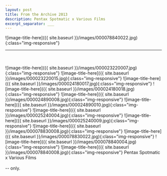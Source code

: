 ```yaml
---
layout: post
title: From the Archive 2013
description: Pentax Spotmatic x Various Films
excerpt_separator: ___
---
```

  ![image-title-here]({{ site.baseurl }}/images/000078840022.jpg){:class="img-responsive"}
  ___
  <br/>
  <br/>
  ![image-title-here]({{ site.baseurl }}/images/000023220007.jpg){:class="img-responsive"}
  ![image-title-here]({{ site.baseurl }}/images/000023220015.jpg){:class="img-responsive"}
  ![image-title-here]({{ site.baseurl }}/images/000024180017.jpg){:class="img-responsive"}
  ![image-title-here]({{ site.baseurl }}/images/000024180018.jpg){:class="img-responsive"}
  ![image-title-here]({{ site.baseurl }}/images/000024890008.jpg){:class="img-responsive"}
  ![image-title-here]({{ site.baseurl }}/images/000024890010.jpg){:class="img-responsive"}
  ![image-title-here]({{ site.baseurl }}/images/000025240004.jpg){:class="img-responsive"}
  ![image-title-here]({{ site.baseurl }}/images/000025240009.jpg){:class="img-responsive"}
  ![image-title-here]({{ site.baseurl }}/images/000078830008.jpg){:class="img-responsive"}
  ![image-title-here]({{ site.baseurl }}/images/000078830022.jpg){:class="img-responsive"}
  ![image-title-here]({{ site.baseurl }}/images/000078840004.jpg){:class="img-responsive"}
  ![image-title-here]({{ site.baseurl }}/images/000078840008.jpg){:class="img-responsive"}  
  Pentax Spotmatic x Various Films
  <br/>
  <br/>
  -- only.
  
  
  
  